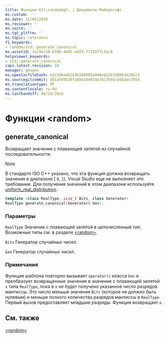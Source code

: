```yaml
---
title: Функции &lt;random&gt; | Документы Майкрософт
ms.custom: ''
ms.date: 11/04/2016
ms.reviewer: ''
ms.suite: ''
ms.tgt_pltfrm: ''
ms.topic: reference
f1_keywords:
- random/std::generate_canonical
ms.assetid: 2ac9ec59-619b-4b85-a425-f729277c1bc8
helpviewer_keywords:
- std::generate_canonical
caps.latest.revision: 10
manager: ghogen
ms.openlocfilehash: e3c5dba462b45589005a996e6226330882b29b15
ms.sourcegitcommit: dd1a509526fa8bb18e97ab7bc7b91cbdb3ec7059
ms.translationtype: MT
ms.contentlocale: ru-RU
ms.lasthandoff: 04/26/2018
---
```

# <a name="ltrandomgt-functions"></a>Функции &lt;random&gt;

## <a name="generate_canonical"></a>  generate_canonical

Возвращает значение с плавающей запятой из случайной последовательности.

> [!NOTE]
> В стандарте ISO C++ указано, что эта функция должна возвращать значения в диапазоне [ `0`, `1`). Visual Studio еще не выполняет это требование. Для получения значений в этом диапазоне используйте [uniform_real_distribution](../standard-library/uniform-real-distribution-class.md).

```cpp
template <class RealType, size_t Bits, class Generator>
RealType generate_canonical(Generator& Gen);
```

### <a name="parameters"></a>Параметры

`RealType` Значение с плавающей запятой в целочисленный тип. Возможные типы см. в разделе [\<random>](../standard-library/random.md).

`Bits` Генератор случайных чисел.

`Gen` Генератор случайных чисел.

### <a name="remarks"></a>Примечания

Функция шаблона повторно вызывает `operator()` класса `Gen` и преобразует возвращенные значения в значение с плавающей запятой `x` типа `RealType`, пока в `x` не будет получено указанное число разрядов мантиссы. Это число меньше значения `Bits` (которое не должно быть нулевым) и меньше полного количества разрядов мантиссы в `RealType`. Первый вызов предоставляет младшие разряды. Функция возвращает `x`.

## <a name="see-also"></a>См. также

[\<random>](../standard-library/random.md)<br/>
